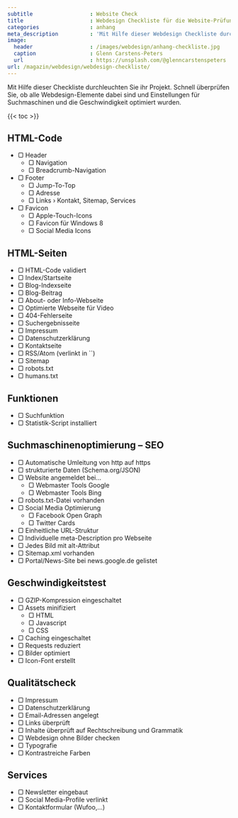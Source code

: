 ```yaml
---
subtitle                  : Website Check
title                     : Webdesign Checkliste für die Website-Prüfung
categories                : anhang
meta_description          : 'Mit Hilfe dieser Webdesign Checkliste durchleuchten Sie ihr Projekt und vergessen keine wichtigen Webdesign Elemente und Funktionen.'
image:
  header                  : /images/webdesign/anhang-checkliste.jpg
  caption                 : Glenn Carstens-Peters
  url                     : https://unsplash.com/@glenncarstenspeters
url: /magazin/webdesign/webdesign-checkliste/
---
```

Mit Hilfe dieser Checkliste durchleuchten Sie ihr Projekt. Schnell überprüfen Sie, ob alle Webdesign-Elemente dabei sind und Einstellungen für Suchmaschinen und die Geschwindigkeit optimiert wurden.
<!--more-->

{{< toc >}}

## HTML-Code

<ul class="list-reset">
  <li>&#x25a2; Header
    <ul class="list-reset">
      <li>&#x25a2; Navigation</li>
      <li>&#x25a2; Breadcrumb-Navigation</li>
    </ul>
  </li>
    <li>&#x25a2; Footer
      <ul class="list-reset">
        <li>&#x25a2; Jump-To-Top</li>
        <li>&#x25a2; Adresse</li>
        <li>&#x25a2; Links › Kontakt, Sitemap, Services</li>
      </ul>
    </li>
    <li>&#x25a2; Favicon
      <ul class="list-reset">
        <li>&#x25a2; Apple-Touch-Icons</li>
        <li>&#x25a2; Favicon für Windows 8</li>
        <li>&#x25a2; Social Media Icons</li>
      </ul>
    </li>
</ul>

## HTML-Seiten

<ul class="list-reset">
  <li>&#x25a2; HTML-Code validiert</li>
  <li>&#x25a2; Index/Startseite</li>
  <li>&#x25a2; Blog-Indexseite</li>
  <li>&#x25a2; Blog-Beitrag</li>
  <li>&#x25a2; About- oder Info-Webseite</li>
  <li>&#x25a2; Optimierte Webseite für Video</li>
  <li>&#x25a2; 404-Fehlerseite</li>
  <li>&#x25a2; Suchergebnisseite</li>
  <li>&#x25a2; Impressum</li>
  <li>&#x25a2; Datenschutzerklärung</li>
  <li>&#x25a2; Kontaktseite</li>
  <li>&#x25a2; RSS/Atom (verlinkt in `<head>`)</li>
  <li>&#x25a2; Sitemap</li>
  <li>&#x25a2; robots.txt</li>
  <li>&#x25a2; humans.txt</li>
</ul>

## Funktionen

<ul class="list-reset">
  <li>&#x25a2; Suchfunktion</li>
  <li>&#x25a2; Statistik-Script installiert</li>
</ul>

## Suchmaschinenoptimierung – SEO

<ul class="list-reset">
  <li>&#x25a2; Automatische Umleitung von http auf https</li>
  <li>&#x25a2; strukturierte Daten (Schema.org/JSON)</li>
  <li>&#x25a2; Website angemeldet bei…
    <ul class="list-reset">
      <li>&#x25a2; Webmaster Tools Google</li>
      <li>&#x25a2; Webmaster Tools Bing</li>
    </ul>
  <li>&#x25a2; robots.txt-Datei vorhanden</li>
  <li>&#x25a2; Social Media Optimierung
    <ul class="list-reset">
      <li>&#x25a2; Facebook Open Graph</li>
      <li>&#x25a2; Twitter Cards</li>
    </ul>
  <li>&#x25a2; Einheitliche URL-Struktur</li>
  <li>&#x25a2; Individuelle meta-Description pro Webseite</li>
  <li>&#x25a2; Jedes Bild mit alt-Attribut</li>
  <li>&#x25a2; Sitemap.xml vorhanden</li>
  <li>&#x25a2; Portal/News-Site bei news.google.de gelistet</li>
</ul>

## Geschwindigkeitstest

<ul class="list-reset">
  <li>&#x25a2; GZIP-Kompression eingeschaltet</li>
  <li>&#x25a2; Assets minifiziert
    <ul class="list-reset">
      <li>&#x25a2; HTML</li>
      <li>&#x25a2; Javascript</li>
      <li>&#x25a2; CSS</li>
    </ul>
  </li>
  <li>&#x25a2; Caching eingeschaltet</li>
  <li>&#x25a2; Requests reduziert</li>
  <li>&#x25a2; Bilder optimiert</li>
  <li>&#x25a2; Icon-Font erstellt</li>
</ul>

## Qualitätscheck

<ul class="list-reset">
  <li>&#x25a2; Impressum</li>
  <li>&#x25a2; Datenschutzerklärung</li>
  <li>&#x25a2; Email-Adressen angelegt</li>
  <li>&#x25a2; Links überprüft</li>
  <li>&#x25a2; Inhalte überprüft auf Rechtschreibung und Grammatik</li>
  <li>&#x25a2; Webdesign ohne Bilder checken</li>
  <li>&#x25a2; Typografie</li>
  <li>&#x25a2; Kontrastreiche Farben</li>
</ul>

## Services

<ul class="list-reset">
  <li>&#x25a2; Newsletter eingebaut</li>
  <li>&#x25a2; Social Media-Profile verlinkt</li>
  <li>&#x25a2; Kontaktformular (Wufoo,...)</li>
</ul>

